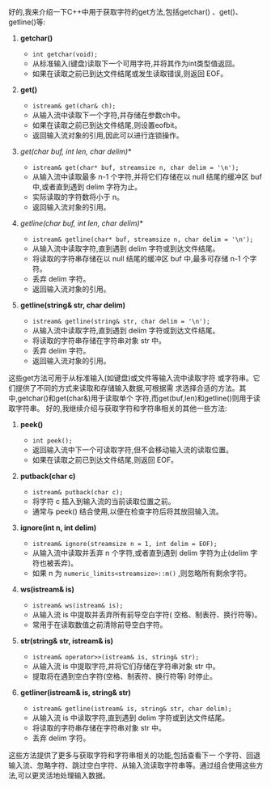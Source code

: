 好的,我来介绍一下C++中用于获取字符的get方法,包括getchar()
、get()、getline()等:

1. **getchar()**
    - `int getchar(void);`
    - 从标准输入(键盘)读取下一个可用字符,并将其作为int类型值返回。
    - 如果在读取之前已到达文件结尾或发生读取错误,则返回
      EOF。

2. **get()**
    - `istream& get(char& ch);`
    - 从输入流中读取下一个字符,并存储在参数ch中。
    - 如果在读取之前已到达文件结尾,则设置eofbit。
    - 返回输入流对象的引用,因此可以进行连锁操作。

3. **get(char* buf, int len, char delim)**
    - `istream& get(char* buf, streamsize n, char delim = '\n');`
    - 从输入流中读取最多 n-1 个字符,并将它们存储在以
      null 结尾的缓冲区 buf 中,或者直到遇到 delim
      字符为止。
    - 实际读取的字符数将小于 n。
    - 返回输入流对象的引用。

4. **getline(char* buf, int len, char delim)**
    - `istream& getline(char* buf, streamsize n, char delim = '\n');`
    - 从输入流中读取字符,直到遇到 delim 字符或到达文件结尾。
    - 将读取的字符串存储在以 null 结尾的缓冲区 buf
      中,最多可存储 n-1 个字符。
    - 丢弃 delim 字符。
    - 返回输入流对象的引用。

5. **getline(string& str, char delim)**
    - `istream& getline(string& str, char delim = '\n');`
    - 从输入流中读取字符,直到遇到 delim 字符或到达文件结尾。
    - 将读取的字符串存储在字符串对象 str 中。
    - 丢弃 delim 字符。
    - 返回输入流对象的引用。

这些get方法可用于从标准输入(如键盘)或文件等输入流中读取字符
或字符串。它们提供了不同的方式来读取和存储输入数据,可根据需
求选择合适的方法。其中,getchar()和get(char&)用于读取单个
字符,而get(buf,len)和getline()则用于读取字符串。
好的,我继续介绍与获取字符和字符串相关的其他一些方法:

1. **peek()**
    - `int peek();`
    - 返回输入流中下一个可读取字符,但不会移动输入流的读取位置。
    - 如果在读取之前已到达文件结尾,则返回 EOF。

2. **putback(char c)**
    - `istream& putback(char c);`
    - 将字符 c 插入到输入流的当前读取位置之前。
    - 通常与 peek() 结合使用,以便在检查字符后将其放回输入流。

3. **ignore(int n, int delim)**
    - `istream& ignore(streamsize n = 1, int delim = EOF);`
    - 从输入流中读取并丢弃 n 个字符,或者直到遇到
      delim 字符为止(delim 字符也被丢弃)。
    - 如果 n
      为 `numeric_limits<streamsize>::m()`
      ,则忽略所有剩余字符。

4. **ws(istream& is)**
    - `istream& ws(istream& is);`
    - 从输入流 is 中提取并丢弃所有前导空白字符(
      空格、制表符、换行符等)。
    - 常用于在读取数值之前清除前导空白字符。

5. **str(string& str, istream& is)**
    - `istream& operator>>(istream& is, string& str);`
    - 从输入流 is 中提取字符,并将它们存储在字符串对象
      str 中。
    - 提取将在遇到空白字符(空格、制表符、换行符等)
      时停止。

6. **getliner(istream& is, string& str)**
    - `istream& getline(istream& is, string& str, char delim);`
    - 从输入流 is 中读取字符,直到遇到 delim
      字符或到达文件结尾。
    - 将读取的字符串存储在字符串对象 str 中。
    - 丢弃 delim 字符。

这些方法提供了更多与获取字符和字符串相关的功能,包括查看下一
个字符、回退输入流、忽略字符、跳过空白字符、从输入流读取字符串等。通过组合使用这些方法,可以更灵活地处理输入数据。